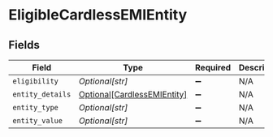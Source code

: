 # EligibleCardlessEMIEntity


## Fields

| Field                                                                   | Type                                                                    | Required                                                                | Description                                                             | Example                                                                 |
| ----------------------------------------------------------------------- | ----------------------------------------------------------------------- | ----------------------------------------------------------------------- | ----------------------------------------------------------------------- | ----------------------------------------------------------------------- |
| `eligibility`                                                           | *Optional[str]*                                                         | :heavy_minus_sign:                                                      | N/A                                                                     | true                                                                    |
| `entity_details`                                                        | [Optional[CardlessEMIEntity]](../../models/shared/cardlessemientity.md) | :heavy_minus_sign:                                                      | N/A                                                                     |                                                                         |
| `entity_type`                                                           | *Optional[str]*                                                         | :heavy_minus_sign:                                                      | N/A                                                                     | cardlessemi                                                             |
| `entity_value`                                                          | *Optional[str]*                                                         | :heavy_minus_sign:                                                      | N/A                                                                     | idfc                                                                    |